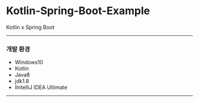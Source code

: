 # Kotlin-Spring-Boot-Example
Kotlin x Spring Boot

---
### 개발 환경
- Windows10
- Kotlin
- Java8
- jdk1.8
- IIntelliJ IDEA Ultimate
---
